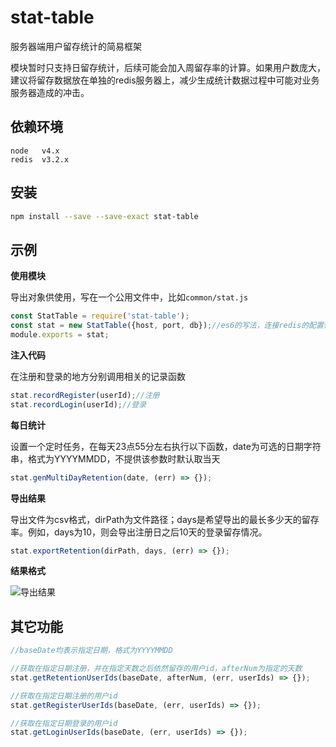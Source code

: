 # stat-table
服务器端用户留存统计的简易框架

模块暂时只支持日留存统计，后续可能会加入周留存率的计算。如果用户数庞大，建议将留存数据放在单独的redis服务器上，减少生成统计数据过程中可能对业务服务器造成的冲击。

## 依赖环境
```
node   v4.x
redis  v3.2.x
```

## 安装
```sh
npm install --save --save-exact stat-table
```

## 示例
__使用模块__

导出对象供使用，写在一个公用文件中，比如`common/stat.js`
```js
const StatTable = require('stat-table');
const stat = new StatTable({host, port, db});//es6的写法，连接redis的配置信息
module.exports = stat;
```

__注入代码__

在注册和登录的地方分别调用相关的记录函数
```js
stat.recordRegister(userId);//注册
stat.recordLogin(userId);//登录
```

__每日统计__

设置一个定时任务，在每天23点55分左右执行以下函数，date为可选的日期字符串，格式为YYYYMMDD，不提供该参数时默认取当天
```js
stat.genMultiDayRetention(date, (err) => {});
```

__导出结果__

导出文件为csv格式，dirPath为文件路径；days是希望导出的最长多少天的留存率。例如，days为10，则会导出注册日之后10天的登录留存情况。
```js
stat.exportRetention(dirPath, days, (err) => {});
```

__结果格式__

![导出结果](http://7xsgzh.com1.z0.glb.clouddn.com/QQ20161123-1.jpg)

## 其它功能

```js
//baseDate均表示指定日期，格式为YYYYMMDD

//获取在指定日期注册，并在指定天数之后依然留存的用户id，afterNum为指定的天数
stat.getRetentionUserIds(baseDate, afterNum, (err, userIds) => {});

//获取在指定日期注册的用户id
stat.getRegisterUserIds(baseDate, (err, userIds) => {});

//获取在指定日期登录的用户id
stat.getLoginUserIds(baseDate, (err, userIds) => {});
```
